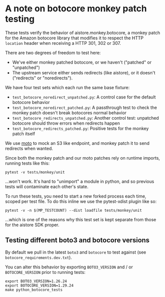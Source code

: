 # A note on botocore monkey patch testing

These tests verify the behavior of aistore.monkey.botocore, a monkey patch
for the Amazon botocore library that modifies it to respect the HTTP 
`location` header when receiving a HTTP 301, 302 or 307.

There are two degrees of freedom to test here:

 - We've either monkey patched botocore, or we haven't ("patched" or "unpatched")
 - The upstream service either sends redirects (like aistore), or it doesn't ("redirects" or "noredirects").

We have four test sets which each run the same base fixture:

 - `test_botocore_noredirect_unpatched.py`: A control case for the default botocore behavior
 - `test_botocore_noredirect_patched.py`: A passthrough test to check the monkey patch doesn't break botocores normal behavior
 - `test_botocore_redirects_unpatched.py`: Another control test: unpatched botocore should throw errors when redirects happen
 - `test_botocore_redirects_patched.py`: Positive tests for the monkey patch itself

We use [moto](https://github.com/spulec/moto) to mock an S3 like endpoint, and monkey patch it to send redirects when wanted.

Since both the monkey patch and our moto patches rely on runtime imports, running tests like this:

```
pytest -v tests/monkey/unit
```

...won't work. It's hard to "unimport" a module in python, and so previous tests will contaminate each other's state.

To run these tests, you need to start a new forked process each time, scoped per test file.
To do this inline we use the pytest-xdist plugin like so:

```
pytest -v -n $(MP_TESTCOUNT) --dist loadfile tests/monkey/unit
```

...which is one of the reasons why this test set is kept separate from those for the aistore SDK proper.

## Testing different boto3 and botocore versions
By default we pull in the latest `boto3` and `botocore` to test against (see `botocore_requirements.dev.txt`).

You can alter this behavior by exporting `BOTO3_VERSION` and / or `BOTOCORE_VERSION` prior to running tests:

```
export BOTO3_VERSION=1.26.24
export BOTOCORE_VERSION=1.29.24
make python_botocore_tests
```

